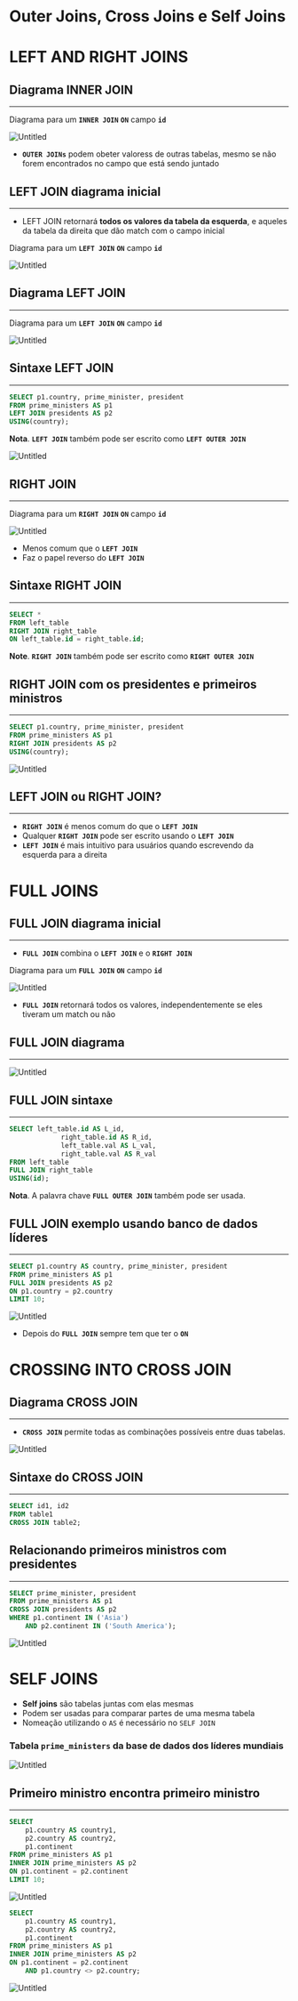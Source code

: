 # Outer Joins, Cross Joins e Self Joins

# LEFT AND RIGHT JOINS

## Diagrama INNER JOIN

---

Diagrama para um **`INNER JOIN`** **`ON`** campo **`id`**

![Untitled](Outer%20Joins,%20Cross%20Joins%20e%20Self%20Joins%207c895988a89340cdae6e68096d9d8fe1/Untitled.png)

- **`OUTER JOINs`** podem obeter valoress de outras tabelas, mesmo se não forem encontrados no campo que está sendo juntado

## LEFT JOIN diagrama inicial

---

- LEFT JOIN retornará **todos os valores da tabela da esquerda**, e aqueles da tabela da direita que dão match com o campo inicial

Diagrama para um **`LEFT JOIN`** **`ON`** campo **`id`**

![Untitled](Outer%20Joins,%20Cross%20Joins%20e%20Self%20Joins%207c895988a89340cdae6e68096d9d8fe1/Untitled%201.png)

## Diagrama LEFT JOIN

---

Diagrama para um **`LEFT JOIN`** **`ON`** campo **`id`**

![Untitled](Outer%20Joins,%20Cross%20Joins%20e%20Self%20Joins%207c895988a89340cdae6e68096d9d8fe1/Untitled%202.png)

## Sintaxe LEFT JOIN

---

```sql
SELECT p1.country, prime_minister, president
FROM prime_ministers AS p1
LEFT JOIN presidents AS p2
USING(country);
```

**Nota**. **`LEFT JOIN`** também pode ser escrito como **`LEFT OUTER JOIN`**

![Untitled](Outer%20Joins,%20Cross%20Joins%20e%20Self%20Joins%207c895988a89340cdae6e68096d9d8fe1/Untitled%203.png)

## RIGHT JOIN

---

Diagrama para um **`RIGHT JOIN`** **`ON`** campo **`id`**

![Untitled](Outer%20Joins,%20Cross%20Joins%20e%20Self%20Joins%207c895988a89340cdae6e68096d9d8fe1/Untitled%204.png)

- Menos comum que o **`LEFT JOIN`**
- Faz o papel reverso do **`LEFT JOIN`**

## Sintaxe RIGHT JOIN

---

```sql
SELECT *
FROM left_table
RIGHT JOIN right_table
ON left_table.id = right_table.id;
```

**Note**. **`RIGHT JOIN`** também pode ser escrito como **`RIGHT OUTER JOIN`**

## RIGHT JOIN com os presidentes e primeiros ministros

---

```sql
SELECT p1.country, prime_minister, president
FROM prime_ministers AS p1
RIGHT JOIN presidents AS p2
USING(country);
```

![Untitled](Outer%20Joins,%20Cross%20Joins%20e%20Self%20Joins%207c895988a89340cdae6e68096d9d8fe1/Untitled%205.png)

## LEFT JOIN ou RIGHT JOIN?

---

- **`RIGHT JOIN`** é menos comum do que o **`LEFT JOIN`**
- Qualquer **`RIGHT JOIN`** pode ser escrito usando o **`LEFT JOIN`**
- **`LEFT JOIN`** é mais intuitivo para usuários quando escrevendo da esquerda para a direita

# FULL JOINS

## FULL JOIN diagrama inicial

---

- **`FULL JOIN`** combina o **`LEFT JOIN`** e o **`RIGHT JOIN`**

Diagrama para um **`FULL JOIN`** **`ON`** campo **`id`**

![Untitled](Outer%20Joins,%20Cross%20Joins%20e%20Self%20Joins%207c895988a89340cdae6e68096d9d8fe1/Untitled%206.png)

- **`FULL JOIN`** retornará todos os valores, independentemente se eles tiveram um match ou não

## FULL JOIN diagrama

---

![Untitled](Outer%20Joins,%20Cross%20Joins%20e%20Self%20Joins%207c895988a89340cdae6e68096d9d8fe1/Untitled%207.png)

## FULL JOIN sintaxe

---

```sql
SELECT left_table.id AS L_id,
			 right_table.id AS R_id,
			 left_table.val AS L_val,
			 right_table.val AS R_val
FROM left_table
FULL JOIN right_table
USING(id);
```

**Nota**. A palavra chave **`FULL OUTER JOIN`** também pode ser usada.

## FULL JOIN exemplo usando banco de dados líderes

---

```sql
SELECT p1.country AS country, prime_minister, president
FROM prime_ministers AS p1
FULL JOIN presidents AS p2
ON p1.country = p2.country
LIMIT 10;
```

![Untitled](Outer%20Joins,%20Cross%20Joins%20e%20Self%20Joins%207c895988a89340cdae6e68096d9d8fe1/Untitled%208.png)

- Depois do **`FULL JOIN`** sempre tem que ter o **`ON`**

# CROSSING INTO CROSS JOIN

## Diagrama CROSS JOIN

---

- **`CROSS JOIN`** permite todas as combinações possíveis entre duas tabelas.

![Untitled](Outer%20Joins,%20Cross%20Joins%20e%20Self%20Joins%207c895988a89340cdae6e68096d9d8fe1/Untitled%209.png)

## Sintaxe do CROSS JOIN

---

```sql
SELECT id1, id2
FROM table1
CROSS JOIN table2;
```

## Relacionando primeiros ministros com presidentes

---

```sql
SELECT prime_minister, president
FROM prime_ministers AS p1
CROSS JOIN presidents AS p2
WHERE p1.continent IN ('Asia')
	AND p2.continent IN ('South America');
```

![Untitled](Outer%20Joins,%20Cross%20Joins%20e%20Self%20Joins%207c895988a89340cdae6e68096d9d8fe1/Untitled%2010.png)

# SELF JOINS

- **Self joins** são tabelas juntas com elas mesmas
- Podem ser usadas para comparar partes de uma mesma tabela
- Nomeação utilizando o `AS` é necessário no `SELF JOIN`

### Tabela `prime_ministers` **da base de dados dos líderes mundiais**

![Untitled](Outer%20Joins,%20Cross%20Joins%20e%20Self%20Joins%207c895988a89340cdae6e68096d9d8fe1/Untitled%2011.png)

## Primeiro ministro encontra primeiro ministro

---

```sql
SELECT
	p1.country AS country1,
	p2.country AS country2,
	p1.continent
FROM prime_ministers AS p1
INNER JOIN prime_ministers AS p2
ON p1.continent = p2.continent
LIMIT 10;
```

![Untitled](Outer%20Joins,%20Cross%20Joins%20e%20Self%20Joins%207c895988a89340cdae6e68096d9d8fe1/Untitled%2012.png)

```sql
SELECT
	p1.country AS country1,
	p2.country AS country2,
	p1.continent
FROM prime_ministers AS p1
INNER JOIN prime_ministers AS p2
ON p1.continent = p2.continent
	AND p1.country <> p2.country;
```

![Untitled](Outer%20Joins,%20Cross%20Joins%20e%20Self%20Joins%207c895988a89340cdae6e68096d9d8fe1/ff88cfa6-e272-421c-aa58-f78518498af5.png)
